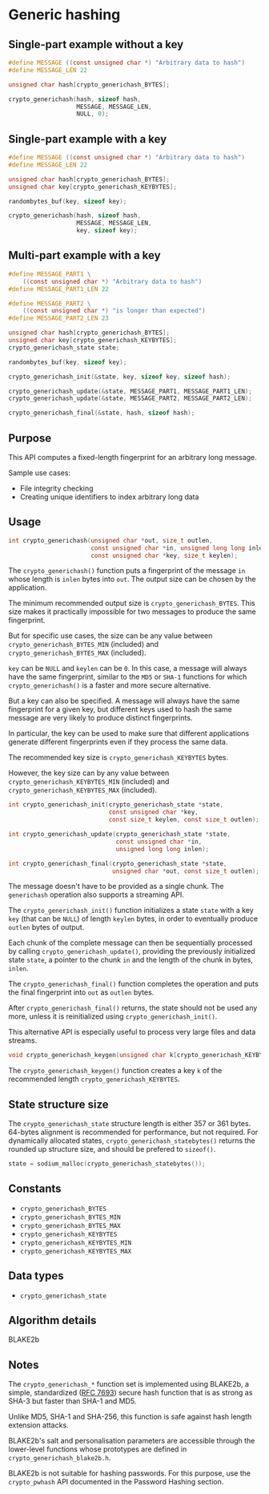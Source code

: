 # Generic hashing

## Single-part example without a key

```c
#define MESSAGE ((const unsigned char *) "Arbitrary data to hash")
#define MESSAGE_LEN 22

unsigned char hash[crypto_generichash_BYTES];

crypto_generichash(hash, sizeof hash,
                   MESSAGE, MESSAGE_LEN,
                   NULL, 0);
```

## Single-part example with a key

```c
#define MESSAGE ((const unsigned char *) "Arbitrary data to hash")
#define MESSAGE_LEN 22

unsigned char hash[crypto_generichash_BYTES];
unsigned char key[crypto_generichash_KEYBYTES];

randombytes_buf(key, sizeof key);

crypto_generichash(hash, sizeof hash,
                   MESSAGE, MESSAGE_LEN,
                   key, sizeof key);
```

## Multi-part example with a key

```c
#define MESSAGE_PART1 \
    ((const unsigned char *) "Arbitrary data to hash")
#define MESSAGE_PART1_LEN 22

#define MESSAGE_PART2 \
    ((const unsigned char *) "is longer than expected")
#define MESSAGE_PART2_LEN 23

unsigned char hash[crypto_generichash_BYTES];
unsigned char key[crypto_generichash_KEYBYTES];
crypto_generichash_state state;

randombytes_buf(key, sizeof key);

crypto_generichash_init(&state, key, sizeof key, sizeof hash);

crypto_generichash_update(&state, MESSAGE_PART1, MESSAGE_PART1_LEN);
crypto_generichash_update(&state, MESSAGE_PART2, MESSAGE_PART2_LEN);

crypto_generichash_final(&state, hash, sizeof hash);
```

## Purpose

This API computes a fixed-length fingerprint for an arbitrary long message.

Sample use cases:

* File integrity checking
* Creating unique identifiers to index arbitrary long data

## Usage

```c
int crypto_generichash(unsigned char *out, size_t outlen,
                       const unsigned char *in, unsigned long long inlen,
                       const unsigned char *key, size_t keylen);
```

The `crypto_generichash()` function puts a fingerprint of the message `in` whose
length is `inlen` bytes into `out`. The output size can be chosen by the
application.

The minimum recommended output size is `crypto_generichash_BYTES`. This size
makes it practically impossible for two messages to produce the same
fingerprint.

But for specific use cases, the size can be any value between
`crypto_generichash_BYTES_MIN` (included) and `crypto_generichash_BYTES_MAX`
(included).

`key` can be `NULL` and `keylen` can be `0`. In this case, a message will always
have the same fingerprint, similar to the `MD5` or `SHA-1` functions for which
`crypto_generichash()` is a faster and more secure alternative.

But a key can also be specified. A message will always have the same fingerprint
for a given key, but different keys used to hash the same message are very
likely to produce distinct fingerprints.

In particular, the key can be used to make sure that different applications
generate different fingerprints even if they process the same data.

The recommended key size is `crypto_generichash_KEYBYTES` bytes.

However, the key size can by any value between `crypto_generichash_KEYBYTES_MIN`
(included) and `crypto_generichash_KEYBYTES_MAX` (included).

```c
int crypto_generichash_init(crypto_generichash_state *state,
                            const unsigned char *key,
                            const size_t keylen, const size_t outlen);

int crypto_generichash_update(crypto_generichash_state *state,
                              const unsigned char *in,
                              unsigned long long inlen);

int crypto_generichash_final(crypto_generichash_state *state,
                             unsigned char *out, const size_t outlen);
```

The message doesn't have to be provided as a single chunk. The `generichash`
operation also supports a streaming API.

The `crypto_generichash_init()` function initializes a state `state` with a key
`key` (that can be `NULL`) of length `keylen` bytes, in order to eventually
produce `outlen` bytes of output.

Each chunk of the complete message can then be sequentially processed by calling
`crypto_generichash_update()`, providing the previously initialized state
`state`, a pointer to the chunk `in` and the length of the chunk in bytes,
`inlen`.

The `crypto_generichash_final()` function completes the operation and puts the
final fingerprint into `out` as `outlen` bytes.

After `crypto_generichash_final()` returns, the state should not be used any
more, unless it is reinitialized using `crypto_generichash_init()`.

This alternative API is especially useful to process very large files and data
streams.

```c
void crypto_generichash_keygen(unsigned char k[crypto_generichash_KEYBYTES]);
```

The `crypto_generichash_keygen()` function creates a key `k` of the recommended
length `crypto_generichash_KEYBYTES`.

## State structure size

The `crypto_generichash_state` structure length is either 357 or 361 bytes.
64-bytes alignment is recommended for performance, but not required. For
dynamically allocated states, `crypto_generichash_statebytes()` returns the
rounded up structure size, and should be prefered to `sizeof()`.

```c
state = sodium_malloc(crypto_generichash_statebytes());
```

## Constants

* `crypto_generichash_BYTES`
* `crypto_generichash_BYTES_MIN`
* `crypto_generichash_BYTES_MAX`
* `crypto_generichash_KEYBYTES`
* `crypto_generichash_KEYBYTES_MIN`
* `crypto_generichash_KEYBYTES_MAX`

## Data types

* `crypto_generichash_state`

## Algorithm details

BLAKE2b

## Notes

The `crypto_generichash_*` function set is implemented using BLAKE2b, a simple,
standardized ([RFC 7693](https://www.rfc-editor.org/rfc/rfc7693.txt)) secure
hash function that is as strong as SHA-3 but faster than SHA-1 and MD5.

Unlike MD5, SHA-1 and SHA-256, this function is safe against hash length
extension attacks.

BLAKE2b's salt and personalisation parameters are accessible through the
lower-level functions whose prototypes are defined in
`crypto_generichash_blake2b.h`.

BLAKE2b is not suitable for hashing passwords. For this purpose, use the
`crypto_pwhash` API documented in the Password Hashing section.

